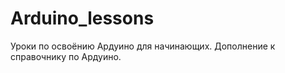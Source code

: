 # Arduino_lessons

Уроки по освоёнию Ардуино для начинающих.
Дополнение к справочнику по Ардуино.
<img src="https://apps.rustore.ru/app/ru.orex.arduinobook" alt="" title="" style="margin-right:40px;" />
